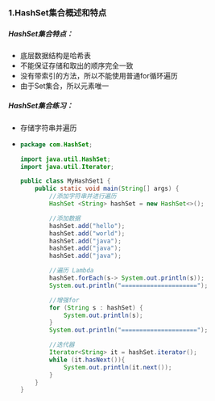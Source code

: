 ### 1.HashSet集合概述和特点

##### HashSet集合特点：

- 底层数据结构是哈希表
- 不能保证存储和取出的顺序完全一致
- 没有带索引的方法，所以不能使用普通for循环遍历
- 由于Set集合，所以元素唯一

##### HashSet集合练习：

- 存储字符串并遍历

- ```java
  package com.HashSet;
  
  import java.util.HashSet;
  import java.util.Iterator;
  
  public class MyHashSet1 {
      public static void main(String[] args) {
          //添加字符串并进行遍历
          HashSet <String> hashSet = new HashSet<>();
  
          //添加数据
          hashSet.add("hello");
          hashSet.add("world");
          hashSet.add("java");
          hashSet.add("java");
          hashSet.add("java");
  
          //遍历 Lambda
          hashSet.forEach(s-> System.out.println(s));
          System.out.println("=====================");
  
          //增强for
          for (String s : hashSet) {
              System.out.println(s);
          }
          System.out.println("=====================");
  
          //迭代器
          Iterator<String> it = hashSet.iterator();
          while (it.hasNext()){
              System.out.println(it.next());
          }
      }
  }
  ```